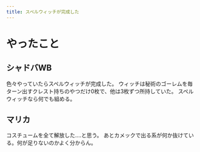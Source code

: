 ```yaml
---
title: スペルウィッチが完成した
---
```


# やったこと

## シャドバWB

色々やっていたらスペルウィッチが完成した。
ウィッチは秘術のゴーレムを毎ターン出すクレスト持ちのやつだけ0枚で、他は3枚ずつ所持していた。
スペルウィッチなら何でも組める。

## マリカ

コスチュームを全て解放した‥‥と思う。
あとカメックで出る系が何か抜けている。何が足りないのかよく分からん。
